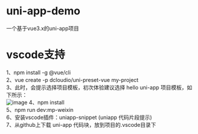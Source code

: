 # uni-app-demo
一个基于vue3.x的uni-app项目
# vscode支持
1、npm install -g @vue/cli  
2、vue create -p dcloudio/uni-preset-vue my-project  
3、此时，会提示选择项目模板，初次体验建议选择 hello uni-app 项目模板，如下所示：  
![image](https://user-images.githubusercontent.com/16284311/141045601-bb599908-119e-49da-b1c6-b1cf18e15903.png)
4、npm install  
5、npm run dev:mp-weixin  
6、安装vscode插件：uniapp-snippet (uniapp 代码片段提示)  
7、从github上下载 uni-app 代码块，放到项目的.vscode目录下  
